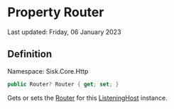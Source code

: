 # Property Router
Last updated: Friday, 06 January 2023

## Definition
Namespace: Sisk.Core.Http

```csharp
public Router? Router { get; set; }
```

Gets or sets the [Router](/spec/Sisk/Core/Routing/Router) for this [ListeningHost](/spec/Sisk/Core/Http/ListeningHost) instance.

